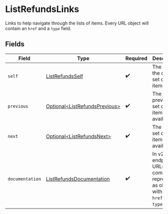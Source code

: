 # ListRefundsLinks

Links to help navigate through the lists of items. Every URL object will contain an `href` and a `type` field.


## Fields

| Field                                                                                      | Type                                                                                       | Required                                                                                   | Description                                                                                |
| ------------------------------------------------------------------------------------------ | ------------------------------------------------------------------------------------------ | ------------------------------------------------------------------------------------------ | ------------------------------------------------------------------------------------------ |
| `self`                                                                                     | [ListRefundsSelf](../../models/operations/ListRefundsSelf.md)                              | :heavy_check_mark:                                                                         | The URL to the current set of items.                                                       |
| `previous`                                                                                 | [Optional\<ListRefundsPrevious>](../../models/operations/ListRefundsPrevious.md)           | :heavy_check_mark:                                                                         | The previous set of items, if available.                                                   |
| `next`                                                                                     | [Optional\<ListRefundsNext>](../../models/operations/ListRefundsNext.md)                   | :heavy_check_mark:                                                                         | The next set of items, if available.                                                       |
| `documentation`                                                                            | [ListRefundsDocumentation](../../models/operations/ListRefundsDocumentation.md)            | :heavy_check_mark:                                                                         | In v2 endpoints, URLs are commonly represented as objects with an `href` and `type` field. |